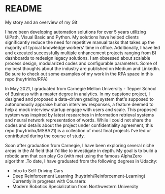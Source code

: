 # README

My story and an overview of my Git
 
I have been developing automation solutions for over 5 years utilizing UiPath, Visual Basic and Python. My solutions have helped clients significantly reduce the need for repetitive manual tasks that takes up the majority of typical knowledge workers' time in office. Additionally, I have led and executed successfully multiple enhancement projects ranging from BI dashboards to redesign legacy solutions. I am obsessed about scalable process design, modularized codes and configurable parameters. Some of my best thoughts about the industry are published on Medium and LinkedIn. Be sure to check out some examples of my work in the RPA space in this repo (huytrinhx/RPA)

In May 2021, I graduated from Carnegie Mellon University - Tepper School of Business with a master degree in analytics. In my capstone project, I designed and proposed a data-driven grading system that's supposed to autonomously appraise human interview responses, a feature deemed to help a mock interview startup engage with users and scale. This proposed system was inspired by latest researches in information retrieval systems and neural network representation of words. While I could not share the codes and details about the project under confidentiality agreement, this repo (huytrinhx/MSBA21) is a collection of most final projects I've led or contributed during the course of study.

Soon after graduation from Carnegie, I have been exploring several niche areas in the AI field that I'd like to investigate in depth. My goal is to build a robotic arm that can play Go (with me) using the famous AlphaZero algorithm .To date, I have graduated from the following degrees in Udacity:
* Intro to Self-Driving Cars
* Deep Reinforcement Learning (huytrinh/Reinforcement-Learning)
Currently in progress with Coursera:
* Modern Robotics Specialization from Northwestern University

